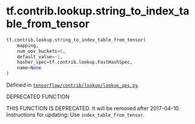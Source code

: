<div itemscope itemtype="http://developers.google.com/ReferenceObject">
<meta itemprop="name" content="tf.contrib.lookup.string_to_index_table_from_tensor" />
<meta itemprop="path" content="Stable" />
</div>

# tf.contrib.lookup.string_to_index_table_from_tensor

``` python
tf.contrib.lookup.string_to_index_table_from_tensor(
    mapping,
    num_oov_buckets=0,
    default_value=-1,
    hasher_spec=tf.contrib.lookup.FastHashSpec,
    name=None
)
```



Defined in [`tensorflow/contrib/lookup/lookup_ops.py`](/code/stable/tensorflow/contrib/lookup/lookup_ops.py).

DEPRECATED FUNCTION

THIS FUNCTION IS DEPRECATED. It will be removed after 2017-04-10.
Instructions for updating:
Use `index_table_from_tensor`.
